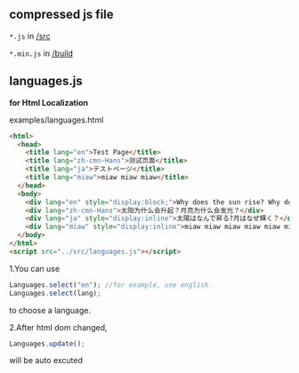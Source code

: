 ## compressed js file
`*.js` in [/src](https://github.com/MuromiU/JS/tree/master/src)

`*.min.js` in [/build](https://github.com/MuromiU/JS/tree/master/build)

## languages.js
**for Html Localization**

examples/languages.html
``` html
<html>
  <head>
    <title lang="en">Test Page</title>
    <title lang="zh-cmn-Hans">测试页面</title>
    <title lang="ja">テストページ</title>
    <title lang="miaw">miaw miaw miaw</title>
  </head>
  <body>
    <div lang="en" style="display:block;">Why does the sun rise? Why does the moon shine?</div>
    <div lang="zh-cmn-Hans">太阳为什么会升起？月亮为什么会发光？</div>
    <div lang="ja" style="display:inline">太陽はなんで昇る?月はなぜ輝く？</div>
    <div lang="miaw" style="display:inline">miaw miaw miaw miaw miaw miaw miaw miaw miaw miaw miaw miaw miaw</div>
  </body>
</html>
<script src="../src/languages.js"></script>
```

1.You can use
``` JavaScript
Languages.select("en"); //for example, use english
Languages.select(lang);
```
to choose a language.

2.After html dom changed,
``` JavaScript
Languages.update();
```
will be auto excuted
